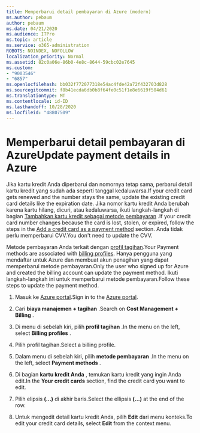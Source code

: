 ```yaml
---
title: Memperbarui detail pembayaran di Azure (modern)
ms.author: pebaum
author: pebaum
ms.date: 04/21/2020
ms.audience: ITPro
ms.topic: article
ms.service: o365-administration
ROBOTS: NOINDEX, NOFOLLOW
localization_priority: Normal
ms.assetid: 82c0a06e-86b0-4e8c-8644-59cbc02e7645
ms.custom:
- "9003546"
- "6857"
ms.openlocfilehash: bb032f772077318e54ac4fde42a72f432703d828
ms.sourcegitcommit: f8b41ecda6db0b8f64fe0c51f1e8e6619f504d61
ms.translationtype: MT
ms.contentlocale: id-ID
ms.lasthandoff: 10/28/2020
ms.locfileid: "48807509"
---
```

# <a name="update-payment-details-in-azure"></a><span data-ttu-id="68e14-102">Memperbarui detail pembayaran di Azure</span><span class="sxs-lookup"><span data-stu-id="68e14-102">Update payment details in Azure</span></span>

<span data-ttu-id="68e14-103">Jika kartu kredit Anda diperbarui dan nomornya tetap sama, perbarui detail kartu kredit yang sudah ada seperti tanggal kedaluwarsa.</span><span class="sxs-lookup"><span data-stu-id="68e14-103">If your credit card gets renewed and the number stays the same, update the existing credit card details like the expiration date.</span></span> <span data-ttu-id="68e14-104">Jika nomor kartu kredit Anda berubah karena kartu hilang, dicuri, atau kedaluwarsa, ikuti langkah-langkah di bagian [Tambahkan kartu kredit sebagai metode pembayaran](https://docs.microsoft.com/azure/cost-management-billing/manage/change-credit-card?WT.mc_id=Portal-Microsoft_Azure_Support#addcard) .</span><span class="sxs-lookup"><span data-stu-id="68e14-104">If your credit card number changes because the card is lost, stolen, or expired, follow the steps in the [Add a credit card as a payment method](https://docs.microsoft.com/azure/cost-management-billing/manage/change-credit-card?WT.mc_id=Portal-Microsoft_Azure_Support#addcard) section.</span></span> <span data-ttu-id="68e14-105">Anda tidak perlu memperbarui CVV.</span><span class="sxs-lookup"><span data-stu-id="68e14-105">You don't need to update the CVV.</span></span>

<span data-ttu-id="68e14-106">Metode pembayaran Anda terkait dengan [profil tagihan](https://docs.microsoft.com/azure/billing/billing-how-to-change-credit-card?WT.mc_id=Portal-Microsoft_Azure_Support#change-payment-method-for-a-billing-profile).</span><span class="sxs-lookup"><span data-stu-id="68e14-106">Your Payment methods are associated with [billing profiles](https://docs.microsoft.com/azure/billing/billing-how-to-change-credit-card?WT.mc_id=Portal-Microsoft_Azure_Support#change-payment-method-for-a-billing-profile).</span></span> <span data-ttu-id="68e14-107">Hanya pengguna yang mendaftar untuk Azure dan membuat akun penagihan yang dapat memperbarui metode pembayaran.</span><span class="sxs-lookup"><span data-stu-id="68e14-107">Only the user who signed up for Azure and created the billing account can update the payment method.</span></span> <span data-ttu-id="68e14-108">Ikuti langkah-langkah ini untuk memperbarui metode pembayaran.</span><span class="sxs-lookup"><span data-stu-id="68e14-108">Follow these steps to update the payment method.</span></span>

1. <span data-ttu-id="68e14-109">Masuk ke [Azure portal](https://portal.azure.com/).</span><span class="sxs-lookup"><span data-stu-id="68e14-109">Sign in to the [Azure portal](https://portal.azure.com/).</span></span>

2. <span data-ttu-id="68e14-110">Cari **biaya manajemen + tagihan** .</span><span class="sxs-lookup"><span data-stu-id="68e14-110">Search on **Cost Management + Billing** .</span></span>

3. <span data-ttu-id="68e14-111">Di menu di sebelah kiri, pilih **profil tagihan** .</span><span class="sxs-lookup"><span data-stu-id="68e14-111">In the menu on the left, select **Billing profiles** .</span></span>

4. <span data-ttu-id="68e14-112">Pilih profil tagihan.</span><span class="sxs-lookup"><span data-stu-id="68e14-112">Select a billing profile.</span></span>

5. <span data-ttu-id="68e14-113">Dalam menu di sebelah kiri, pilih **metode pembayaran** .</span><span class="sxs-lookup"><span data-stu-id="68e14-113">In the menu on the left, select **Payment methods** .</span></span>

6. <span data-ttu-id="68e14-114">Di bagian **kartu kredit Anda** , temukan kartu kredit yang ingin Anda edit.</span><span class="sxs-lookup"><span data-stu-id="68e14-114">In the **Your credit cards** section, find the credit card you want to edit.</span></span>
7. <span data-ttu-id="68e14-115">Pilih elipsis **(...)** di akhir baris.</span><span class="sxs-lookup"><span data-stu-id="68e14-115">Select the ellipsis **(...)** at the end of the row.</span></span>

8. <span data-ttu-id="68e14-116">Untuk mengedit detail kartu kredit Anda, pilih  **Edit**  dari menu konteks.</span><span class="sxs-lookup"><span data-stu-id="68e14-116">To edit your credit card details, select  **Edit**  from the context menu.</span></span>
